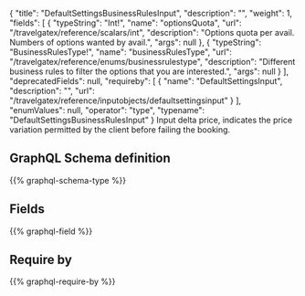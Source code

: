 {
  "title": "DefaultSettingsBusinessRulesInput",
  "description": "",
  "weight": 1,
  "fields": [
    {
      "typeString": "Int!",
      "name": "optionsQuota",
      "url": "/travelgatex/reference/scalars/int",
      "description": "Options quota per avail. Numbers of options wanted by avail.",
      "args": null
    },
    {
      "typeString": "BusinessRulesType!",
      "name": "businessRulesType",
      "url": "/travelgatex/reference/enums/businessrulestype",
      "description": "Different business rules to filter the options that you are interested.",
      "args": null
    }
  ],
  "deprecatedFields": null,
  "requireby": [
    {
      "name": "DefaultSettingsInput",
      "description": "",
      "url": "/travelgatex/reference/inputobjects/defaultsettingsinput"
    }
  ],
  "enumValues": null,
  "operator": "type",
  "typename": "DefaultSettingsBusinessRulesInput"
}
Input delta price, indicates the price variation permitted by the client before failing the booking.
## GraphQL Schema definition

{{% graphql-schema-type %}}

## Fields

{{% graphql-field %}}

## Require by

{{% graphql-require-by %}}
